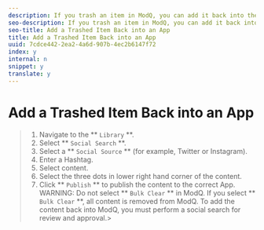```yaml
---
description: If you trash an item in ModQ, you can add it back into the App using a Social Search.
seo-description: If you trash an item in ModQ, you can add it back into the App using a Social Search.
seo-title: Add a Trashed Item Back into an App
title: Add a Trashed Item Back into an App
uuid: 7cdce442-2ea2-4a6d-907b-4ec2b6147f72
index: y
internal: n
snippet: y
translate: y
---
```


# Add a Trashed Item Back into an App


>1. Navigate to the ** `Library` **.
>1. Select ** `Social Search` **.
>1. Select a ** `Social Source` ** (for example, Twitter or Instagram).
>1. Enter a Hashtag.
>1. Select content.
>1. Select the three dots in lower right hand corner of the content.
>1. Click ** `Publish` ** to publish the content to the correct App.
>   WARNING: Do not select ** `Bulk Clear` ** in ModQ. If you select ** `Bulk Clear` **, all content is removed from ModQ. To add the content back into ModQ, you must perform a social search for review and approval.>
